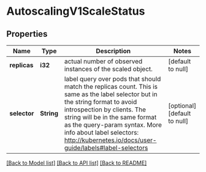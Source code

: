 # AutoscalingV1ScaleStatus

## Properties
Name | Type | Description | Notes
------------ | ------------- | ------------- | -------------
**replicas** | **i32** | actual number of observed instances of the scaled object. | [default to null]
**selector** | **String** | label query over pods that should match the replicas count. This is same as the label selector but in the string format to avoid introspection by clients. The string will be in the same format as the query-param syntax. More info about label selectors: http://kubernetes.io/docs/user-guide/labels#label-selectors | [optional] [default to null]

[[Back to Model list]](../README.md#documentation-for-models) [[Back to API list]](../README.md#documentation-for-api-endpoints) [[Back to README]](../README.md)


